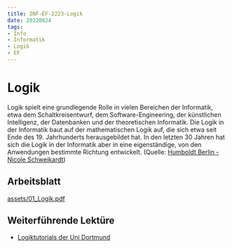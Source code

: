 ```yaml
---
title: INF-EF-2223-Logik
date: 20220824
tags: 
- Info
- Informatik
- Logik
- EF
---
```


# Logik

Logik spielt eine grundlegende Rolle in vielen Bereichen der Informatik, etwa dem Schaltkreisentwurf, dem Software-Engineering, der künstlichen Intelligenz, der Datenbanken und der theoretischen Informatik. Die Logik in der Informatik baut auf der mathematischen Logik auf, die sich etwa seit Ende des 19. Jahrhunderts herausgebildet hat. In den letzten 30 Jahren hat sich die Logik in der Informatik aber in eine eigenständige, von den Anwendungen bestimmte Richtung entwickelt. (Quelle: [Humboldt Berlin - Nicole Schweikardt](https://www2.informatik.hu-berlin.de/logik/lehre/WS19-20/Logik/))

## Arbeitsblatt

[assets/01_Logik.pdf](assets/01_Logik.pdf)

## Weiterführende Lektüre

* [Logiktutorials der Uni Dortmund](http://gaga.cs.tu-dortmund.de:8080/LogicWeb-Tutorials/#)
